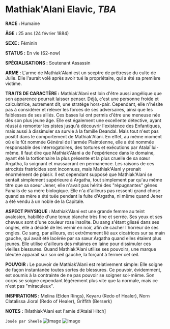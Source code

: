 # Mathiak'Alani Elavic, *TBA*

**RACE :** Humaine

**ÂGE :** 25 ans (24 février 1884)

**SEXE :** Féminin

**STATUS :** En vie (S2-now)

**SPÉCIALISATIONS :** Soutenant Assassin

**ARME :** L'arme de Mathiak'Alani est un sceptre de prêtresse du culte de Julie. Elle l'aurait volé après avoir tué la propriétaire, qui a été sa première victime.

**TRAITS DE CARACTÈRE :** Mathiak'Alani est loin d'être aussi angélique que son apparence pourrait laisser penser. Déjà, c'est une personne froide et calculatrice, autrement dit, une stratège hors-pair. Cependant, elle n'hésite pas à considérer et relever les forces de ses adversaires, ainsi que les faiblesses de ses alliés.  Ces bases lui ont permis d'être une meneuse née dès son plus jeune âge. Elle est également une excellente détective, ayant réussi à remonter les pistes jusqu'à découvrir l'existence des Enfantiques, mais aussi à dissimuler sa survie à la famille Deandal. Mais tout n'est pas positif dans le comportement de Mathiak'Alani. En effet, au même moment où elle fût nommée Général de l'armée Plaintéenne, elle a été nommée responsable des interrogatoires, des tortures et exécutions par Atalaï lui-même. Il faut dire que Mathiak'Alani a de l'expérience dans le domaine, ayant été la tortionnaire la plus présente et la plus cruelle de sa sœur Argatha, la soignant et massacrant en permanence. Les raisons de ces atrocités fratricides sont inconnues, mais Mathiak'Alani y prenait énormément de plaisir. Il est cependant supposé que Mathiak'Alani se sentait simplement supérieure à Argatha, tout simplement par qu'au même titre que sa soeur Jener, elle n'avait pas hérité des "répugnantes" gênes Fanalis de sa mère biologique. Elle n'a d'ailleurs pas ressenti grand chose quand sa mère a été tuée pendant la fuite d'Argatha, ni même quand Jener a été vendu à un noble de la Capitale.

**ASPECT PHYSIQUE :** Mathiak'Alani est une grande femme au teint avalosien, habillée d'une tenue blanche très fine et serrée. Ses yeux et ses cheveux sont d'une couleur rose insolite. Du sang s'étant glissé dans ses ongles, elle a décidé de les vernir en noir, afin de cacher l'horreur de ses ongles. Ce sang, par ailleurs, est extrêmement lié aux cicatrices sur sa main gauche, qui avait été lacérée par sa sœur Argatha quand elles étaient plus jeunes. Elle utilise d'ailleurs des mitaines en laine pour dissimuler ces vieilles blessures. Quand Mathiak'Alani utilise ses pouvoirs, une marque bleutée apparait sur son œil gauche, la forçant à fermer cet œil.

**POUVOIR :** Le pouvoir de Mathiak'Alani est relativement simple: Elle soigne de façon instantanée toutes sortes de blessures. Ce pouvoir, évidemment, est soumis à la contrainte de ne pas pouvoir se soigner soi-même. Son corps se soigne cependant légèrement plus vite que la normale, mais ce n'est pas "miraculeux".

**INSPIRATIONS :** Melina (Elden Rings), Keyaru (Redo of Healer), Norn Clatalissa Jioral (Redo of Healer), Griffith (Berserk)

**NOTES :** [Mathiak'Alani est l'amie d'Atalaï Hitch]

`Jouée par Sheele`
![Image](https://data.enyxia.fr/images/characters/enyxiazero/mathiakalani.png)
![Image](https://data.enyxia.fr/images/characters/enyxiazero/mathiakalani2.jpg)
